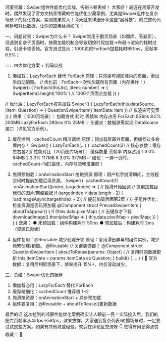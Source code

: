 鸿蒙宝藏：Swiper组件性能优化实战，告别卡顿丢帧！
大家好！最近在鸿蒙开发时，偶然发现了官方文档里埋藏的性能优化宝藏案例，尤其是Swiper组件在复杂场景下的优化方案，实测效果惊人！今天就来详细分享这些“黑科技”，附完整代码解析和对比数据，让你的应用丝滑如飞！

一、问题背景：Swiper为什么卡？
Swiper常用于翻页场景（如图库、答题页），但遇到复杂子页面时，按需加载机制会导致切换时现加载→布局→渲染的耗时过程，引发卡顿丢帧。官方测试显示：1000页的ForEach加载耗时951ms，丢帧率8.5%！

二、四大优化方案 + 代码实战
1. 懒加载：LazyForEach 替代 ForEach
原理：只渲染可视区域内的页面，滑出后自动销毁。
// 优化前：ForEach一次性加载所有页面（内存爆炸！）
Swiper() {
  ForEach(this.list, (item: number) => {
    SwiperItem().height('100%') // 1000个页面全加载
  })
}

// 优化后：LazyForEach按需加载
Swiper() {
  LazyForEach(this.dataSource, (item: Question) => {
    QuestionSwiperItem({ itemData: item }) // 仅渲染可见页
  })
}
效果（1000页场景）：
加载方式	耗时	丢帧率	内存占用
ForEach	951ms	8.5%	200MB
LazyForEach	280ms	0%	25MB
💡 关键点：数据源需实现IDataSource接口（详见官方示例）。

2. 缓存控制：cachedCount 精准调优
原理：预加载屏幕外页面，但缓存过多会爆内存！
Swiper() {
  LazyForEach(...)
}
.cachedCount(2) // 核心参数：缓存左右各2页
性能对比（20页图库场景）：
缓存数量	丢帧率	内存占用
1	3.0%	64MB
2	3.3%	117MB
8	3.0%	377MB
✅ 结论：一屏一页时，cachedCount=1或2最佳，内存与流畅度兼顾！

3. 抛滑预加载：onAnimationStart 抢跑资源
原理：用户松手抛滑瞬间，主线程空闲时提前加载后续资源。
Swiper()
  .cachedCount(1)
  .onAnimationStart((index, targetIndex) => { // 抛滑开始回调
    // 提前加载目标页的图片/网络数据
    if (targetIndex < data.length - 2) {
      loadImageAsync(targetIndex + 2); // 提前加载后面第2页
    }
  })
子组件优化：检查资源是否已预加载
@Component
struct PreloadSwiperItem {
  aboutToAppear() {
    if (!this.data.pixelMap) { // 无缓存才下载
      downloadImage().then(pixelMap => {
        this.data.pixelMap = pixelMap;
      })
    }
  }
}
效果：
● 未预加载：组件构建耗时 50ms
● 预加载后：构建耗时 2ms（资源已就绪）

4. 组件复用：@Reusable 减少创建开销
原理：复用滑出屏幕的组件实例，减少频繁创建/销毁。
@Reusable // 关键装饰器！
@Component
struct QuestionSwiperItem {
  aboutToReuse(params: Object) { // 复用时的数据更新
    this.itemData = params.itemData as Question;
  }
  build() { ... }
}
📌 官方数据：复用后相同场景下，帧率提升 15%+，内存波动减少。

三、总结：Swiper优化四板斧
1. 懒加载必用：LazyForEach 替代 ForEach
2. 缓存精细化：cachedCount 推荐值 1~2
3. 抛滑抢资源：onAnimationStart + 异步预加载
4. 组件要复用：@Reusable + aboutToReuse()更新数据

最后的话
这次挖到的鸿蒙性能优化案例确实让人眼前一亮！实际接入后，我们的图库页帧率从45fps→58fps，效果拔群。大家遇到复杂列表/轮播场景时，一定要试试这些方案。如果有其他坑或经验，欢迎在评论区交流呀 👇
觉得有用记得点赞收藏！ 🚀